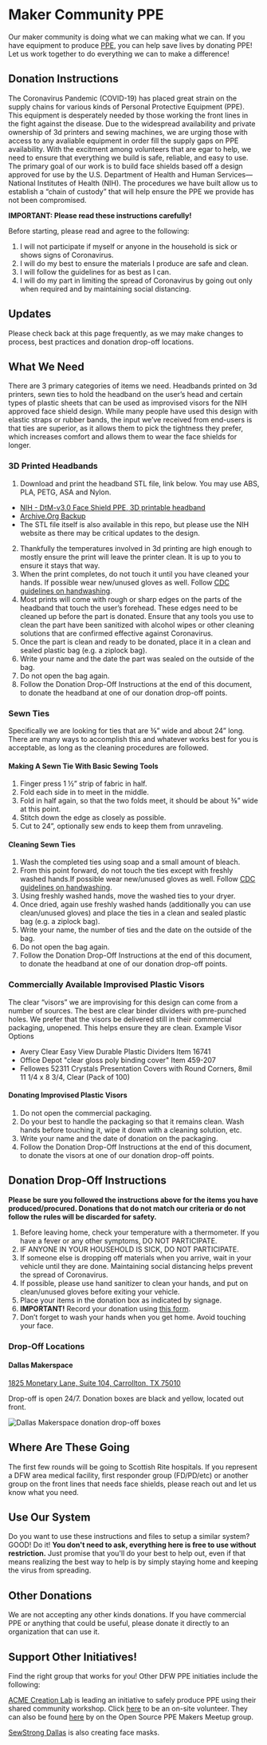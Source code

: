 # Maker Community PPE
Our maker community is doing what we can making what we can. If you have equipment to produce [PPE](https://en.wikipedia.org/wiki/Personal_protective_equipment), you can help save lives by donating PPE! Let us work together to do everything we can to make a difference!

## Donation Instructions
The Coronavirus Pandemic (COVID-19) has placed great strain on the supply chains for various kinds of Personal Protective Equipment (PPE). This equipment is desperately needed by those working the front lines in the fight against the disease. Due to the widespread availability and private ownership of 3d printers and sewing machines, we are urging those with access to any avaliable equipment in order fill the supply gaps on PPE availability. With the excitment among volunteers that are egar to help, we need to ensure that everything we build is safe, reliable, and easy to use. The primary goal of our work is to build face shields based off a design approved for use by the U.S. Department of Health and Human Services—National Institutes of Health (NIH). The procedures we have built allow us to establish a “chain of custody” that will help ensure the PPE we provide has not been compromised.  

**IMPORTANT: Please read these instructions carefully!**

Before starting, please read and agree to the following:

1. I will not participate if myself or anyone in the household is sick or shows signs of Coronavirus.
2. I will do my best to ensure the materials I produce are safe and clean.
3. I will follow the guidelines for as best as I can.
4. I will do my part in limiting the spread of Coronavirus by going out only when required and by maintaining social distancing.

## Updates
Please check back at this page frequently, as we may make changes to process, best practices and donation drop-off locations.

## What We Need
There are 3 primary categories of items we need. Headbands printed on 3d printers, sewn ties to hold the headband on the user’s head and certain types of plastic sheets that can be used as improvised visors for the NIH approved face shield design. While many people have used this design with elastic straps or rubber bands, the input we’ve received from end-users is that ties are superior, as it allows them to pick the tightness they prefer, which increases comfort and allows them to wear the face shields for longer.


### 3D Printed Headbands
1. Download and print the headband STL file, link below. You may use ABS, PLA, PETG, ASA and Nylon.
  * [NIH - DtM-v3.0 Face Shield PPE, 3D printable headband
](https://3dprint.nih.gov/discover/3dpx-013359)
  * [Archive.Org Backup](https://web.archive.org/save/https://3dprint.nih.gov/discover/3dpx-013359)
  * The STL file itself is also available in this repo, but please use the NIH website as there may be critical updates to the design.
2. Thankfully the temperatures involved in 3d printing are high enough to mostly ensure the print will leave the printer clean. It is up to you to ensure it stays that way.
3. When the print completes, do not touch it until you have cleaned your hands. If possible wear new/unused gloves as well. Follow [CDC guidelines on handwashing](https://www.cdc.gov/handwashing/when-how-handwashing.html).
4. Most prints will come with rough or sharp edges on the parts of the headband that touch the user’s forehead. These edges need to be cleaned up before the part is donated. Ensure that any tools you use to clean the part have been sanitized with alcohol wipes or other cleaning solutions that are confirmed effective against Coronavirus.
5. Once the part is clean and ready to be donated, place it in a clean and sealed plastic bag (e.g. a ziplock bag).
6. Write your name and the date the part was sealed on the outside of the bag.
7. Do not open the bag again.
8. Follow the Donation Drop-Off Instructions at the end of this document, to donate the headband at one of our donation drop-off points.

### Sewn Ties
Specifically we are looking for ties that are ⅜” wide and about 24” long. There are many ways to accomplish this and whatever works best for you is acceptable, as long as the cleaning procedures are followed.

#### Making A Sewn Tie With Basic Sewing Tools
1. Finger press 1 ½” strip of fabric in half.
2. Fold each side in to meet in the middle.
3. Fold in half again, so that the two folds meet, it should be about ⅜” wide at this point.
4. Stitch down the edge as closely as possible.
5. Cut to 24”, optionally sew ends to keep them from unraveling.

#### Cleaning Sewn Ties
1. Wash the completed ties using soap and a small amount of bleach.
2. From this point forward, do not touch the ties except with freshly washed hands.If possible wear new/unused gloves as well. Follow [CDC guidelines on handwashing](https://www.cdc.gov/handwashing/when-how-handwashing.html).
3. Using freshly washed hands, move the washed ties to your dryer.
4. Once dried, again use freshly washed hands (additionally you can use clean/unused gloves) and place the ties in a clean and sealed plastic bag (e.g. a ziplock bag).
5. Write your name, the number of ties and the date on the outside of the bag.
6. Do not open the bag again.
7. Follow the Donation Drop-Off Instructions at the end of this document, to donate the headband at one of our donation drop-off points.

### Commercially Available Improvised Plastic Visors
The clear “visors” we are improvising for this design can come from a number of sources. The best are clear binder dividers with pre-punched holes. We prefer that the visors be delivered still in their commercial packaging, unopened. This helps ensure they are clean.
Example Visor Options
* Avery Clear Easy View Durable Plastic Dividers Item 16741
* Office Depot "clear gloss poly binding cover" Item 459-207 
* Fellowes 52311 Crystals Presentation Covers with Round Corners, 8mil 11 1/4 x 8 3/4, Clear (Pack of 100)

#### Donating Improvised Plastic Visors
1. Do not open the commercial packaging.
2. Do your best to handle the packaging so that it remains clean. Wash hands before touching it, wipe it down with a cleaning solution, etc.
3. Write your name and the date of donation on the packaging.
4. Follow the Donation Drop-Off Instructions at the end of this document, to donate the visors at one of our donation drop-off points.

## Donation Drop-Off Instructions
**Please be sure you followed the instructions above for the items you have produced/procured. Donations that do not match our criteria or do not follow the rules will be discarded for safety.**

1. Before leaving home, check your temperature with a thermometer. If you have a fever or any other symptoms, DO NOT PARTICIPATE.
2. IF ANYONE IN YOUR HOUSEHOLD IS SICK, DO NOT PARTICIPATE.
3. If someone else is dropping off materials when you arrive, wait in your vehicle until they are done. Maintaining social distancing helps prevent the spread of Coronavirus.
4. If possible, please use hand sanitizer to clean your hands, and put on clean/unused gloves before exiting your vehicle.
5. Place your items in the donation box as indicated by signage.
6. **IMPORTANT!** Record your donation using [this form](https://docs.google.com/forms/d/e/1FAIpQLSeufs_A6_XCnf65XNlsDAwN6ECZPi3XLqRlp83tyoBMacYtQw/viewform).
7. Don’t forget to wash your hands when you get home. Avoid touching your face.

### Drop-Off Locations
#### Dallas Makerspace
[1825 Monetary Lane, Suite 104, Carrollton, TX 75010](https://goo.gl/maps/YAHaSz75sjb2BRur7)

Drop-off is open 24/7. Donation boxes are black and yellow, located out front.

![Dallas Makerspace donation drop-off boxes](/images/dms-dropoff.jpg?raw=true)

## Where Are These Going
The first few rounds will be going to Scottish Rite hospitals. If you represent a DFW area medical facility, first responder group (FD/PD/etc) or another group on the front lines that needs face shields, please reach out and let us know what you need.

## Use Our System
Do you want to use these instructions and files to setup a similar system? GOOD! Do it! **You don't need to ask, everything here is free to use without restriction.** Just promise that you'll do your best to help out, even if that means realizing the best way to help is by simply staying home and keeping the virus from spreading.

## Other Donations
We are not accepting any other kinds donations. If you have commercial PPE or anything that could be useful, please donate it directly to an organization that can use it.

## Support Other Initiatives!

Find the right group that works for you! Other DFW PPE initiaties include the following:

[ACME Creation Lab](https://www.acmecreationlab.org/) is leading an initiative to safely produce PPE using their shared community workshop. Click [here](https://forms.gle/5DQuzs4wFgVawN4t7) to be an on-site volunteer. They can also be found [here](https://www.meetup.com/Open-Source-PPE-Makers/) by on the Open Source PPE Makers Meetup group.
 
[SewStrong Dallas](https://www.facebook.com/groups/3685675388169253/) is also creating face masks.
